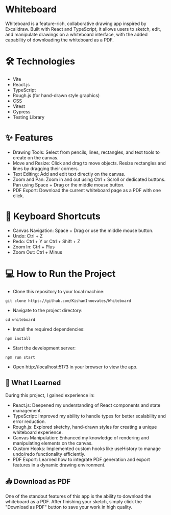 # Whiteboard
Whiteboard is a feature-rich, collaborative drawing app inspired by Excalidraw. Built with React and TypeScript, it allows users to sketch, edit, and manipulate drawings on a whiteboard interface, with the added capability of downloading the whiteboard as a PDF.



# 🛠️ Technologies

- Vite    
- React.js  
- TypeScript  
- Rough.js (for hand-drawn style graphics)  
- CSS  
- Vitest  
- Cypress  
- Testing Library  

# ✨ Features
- Drawing Tools: Select from pencils, lines, rectangles, and text tools to create on the canvas.  
- Move and Resize: Click and drag to move objects. Resize rectangles and lines by dragging their corners.
- Text Editing: Add and edit text directly on the canvas.
- Zoom and Pan: Zoom in and out using Ctrl + Scroll or dedicated buttons. Pan using Space + Drag or the middle mouse button.
- PDF Export: Download the current whiteboard page as a PDF with one click.

# 🎯 Keyboard Shortcuts
- Canvas Navigation: Space + Drag or use the middle mouse button.
- Undo: Ctrl + Z
- Redo: Ctrl + Y or Ctrl + Shift + Z
- Zoom In: Ctrl + Plus
- Zoom Out: Ctrl + Minus

# 💻 How to Run the Project
- Clone this repository to your local machine:
```
git clone https://github.com/KishanInnovates/Whiteboard
```
- Navigate to the project directory:
```
cd whiteboard
```
- Install the required dependencies:
```
npm install
```
- Start the development server:
```
npm run start
```
- Open http://localhost:5173 in your browser to view the app.

## 🧠 What I Learned
During this project, I gained experience in:

- React.js: Deepened my understanding of React components and state management.
- TypeScript: Improved my ability to handle types for better scalability and error reduction.
- Rough.js: Explored sketchy, hand-drawn styles for creating a unique whiteboard experience.
- Canvas Manipulation: Enhanced my knowledge of rendering and manipulating elements on the canvas.
- Custom Hooks: Implemented custom hooks like useHistory to manage undo/redo functionality efficiently.
- PDF Export: Learned how to integrate PDF generation and export features in a dynamic drawing environment.

## 📥 Download as PDF
One of the standout features of this app is the ability to download the whiteboard as a PDF. After finishing your sketch, simply click the "Download as PDF" button to save your work in high quality.


